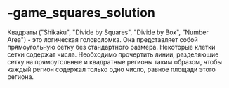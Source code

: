 # -game_squares_solution
Квадраты ("Shikaku", "Divide by Squares", "Divide by Box", "Number Area") - это логическая головоломка. Она представляет собой прямоугольную сетку без стандартного размера. Некоторые клетки сетки содержат числа. Необходимо прочертить линии, разделяющие сетку на прямоугольные и квадратные регионы таким образом, чтобы каждый регион содержал только одно число, равное площади этого региона.

